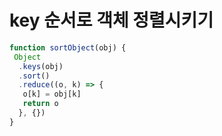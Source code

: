 # key 순서로 객체 정렬시키기

```ts
function sortObject(obj) {
 Object
  .keys(obj)
  .sort()
  .reduce((o, k) => {
   o[k] = obj[k]
   return o
  }, {})
}
```
